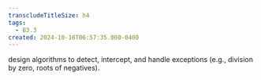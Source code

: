 ```yaml
---
transcludeTitleSize: h4
tags:
  - B3.3
created: 2024-10-16T06:57:35.000-0400
---
```

design algorithms to detect, intercept, and handle exceptions (e.g., division by zero, roots of negatives).